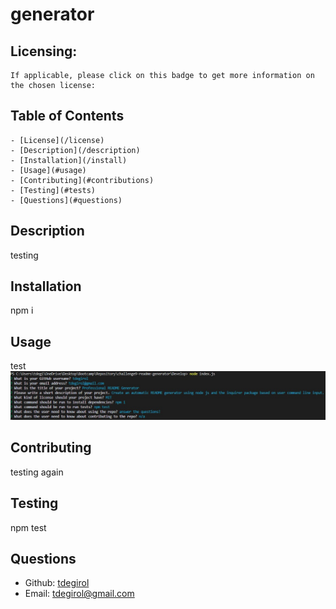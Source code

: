 # generator

  <a id="license"></a>
  ## Licensing:
    If applicable, please click on this badge to get more information on the chosen license:
    

  ## Table of Contents
    - [License](/license)
    - [Description](/description)
    - [Installation](/install)
    - [Usage](#usage)
    - [Contributing](#contributions)
    - [Testing](#tests)
    - [Questions](#questions)

  <a id="description"></a>
  ## Description
  testing

  <a id="install"></a>
  ## Installation 
  npm i

  <a id="usage"></a>
  ## Usage 
  test
  ![Media-Queries-Image](./utils/usage-image.jpg)

  <a id="contributions"></a>
  ## Contributing
  testing again

  <a id="tests"></a>
  ## Testing
  npm test

  <a id="questions"></a>
  ## Questions 
  - Github: [tdegirol](https://github.com/tdegirol)
  - Email: tdegirol@gmail.com
